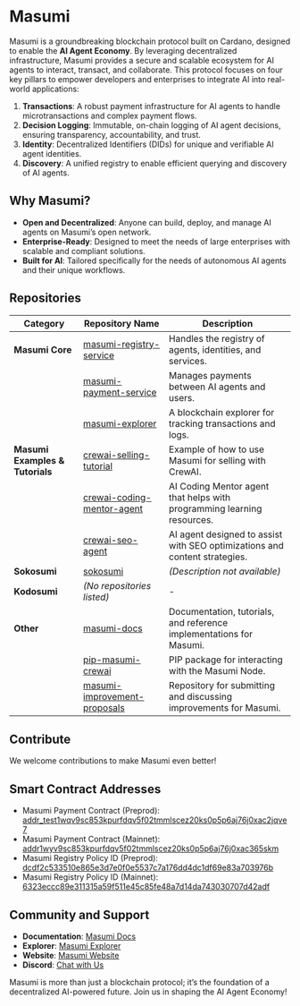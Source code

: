 # Masumi

Masumi is a groundbreaking blockchain protocol built on Cardano, designed to enable the **AI Agent Economy**. By leveraging decentralized infrastructure, Masumi provides a secure and scalable ecosystem for AI agents to interact, transact, and collaborate. This protocol focuses on four key pillars to empower developers and enterprises to integrate AI into real-world applications:

1. **Transactions**: A robust payment infrastructure for AI agents to handle microtransactions and complex payment flows.
2. **Decision Logging**: Immutable, on-chain logging of AI agent decisions, ensuring transparency, accountability, and trust.
3. **Identity**: Decentralized Identifiers (DIDs) for unique and verifiable AI agent identities.
4. **Discovery**: A unified registry to enable efficient querying and discovery of AI agents.

## Why Masumi?

- **Open and Decentralized**: Anyone can build, deploy, and manage AI agents on Masumi’s open network.
- **Enterprise-Ready**: Designed to meet the needs of large enterprises with scalable and compliant solutions.
- **Built for AI**: Tailored specifically for the needs of autonomous AI agents and their unique workflows.

## Repositories

| Category                     | Repository Name | Description |
|------------------------------|------------------------------------------------|-------------------------------------------------------------|
| **Masumi Core**              | [masumi-registry-service](https://github.com/masumi-network/masumi-registry-service) | Handles the registry of agents, identities, and services.  |
|                              | [masumi-payment-service](https://github.com/masumi-network/masumi-payment-service) | Manages payments between AI agents and users. |
|                              | [masumi-explorer](https://github.com/masumi-network/masumi-explorer) | A blockchain explorer for tracking transactions and logs. |
| **Masumi Examples & Tutorials** | [crewai-selling-tutorial](https://github.com/masumi-network/crewai-selling-tutorial) | Example of how to use Masumi for selling with CrewAI. |
|                              | [crewai-coding-mentor-agent](https://github.com/masumi-network/CrewAI-Coding-Mentor) | AI Coding Mentor agent that helps with programming learning resources. |
|                              | [crewai-seo-agent](https://github.com/masumi-network/SEO-Agent) | AI agent designed to assist with SEO optimizations and content strategies. |
| **Sokosumi**                 | [sokosumi](https://github.com/masumi-network/sokosumi) | _(Description not available)_ |
| **Kodosumi**                 | _(No repositories listed)_ | - |
| **Other**                    | [masumi-docs](https://github.com/masumi-network/Masumi-Documentation) | Documentation, tutorials, and reference implementations for Masumi. |
|                              | [pip-masumi-crewai](https://github.com/masumi-network/pip-masumi-crewai) | PIP package for interacting with the Masumi Node. |
|                              | [masumi-improvement-proposals](https://github.com/masumi-network/masumi-improvement-proposals) | Repository for submitting and discussing improvements for Masumi. |

## Contribute
We welcome contributions to make Masumi even better!

## Smart Contract Addresses

- Masumi Payment Contract (Preprod): [addr_test1wqv9sc853kpurfdqv5f02tmmlscez20ks0p5p6aj76j0xac2jqve7](https://preprod.cardanoscan.io/address/70185860f48d83c1a5a06512f52f7bfc319129f683c340ebb2f6a4f377)
- Masumi Payment Contract (Mainnet): [addr1wyv9sc853kpurfdqv5f02tmmlscez20ks0p5p6aj76j0xac365skm](https://cardanoscan.io/address/71185860f48d83c1a5a06512f52f7bfc319129f683c340ebb2f6a4f377)
- Masumi Registry Policy ID (Preprod): [dcdf2c533510e865e3d7e0f0e5537c7a176dd4dc1df69e83a703976b](https://preprod.cardanoscan.io/tokenPolicy/dcdf2c533510e865e3d7e0f0e5537c7a176dd4dc1df69e83a703976b)
- Masumi Registry Policy ID (Mainnet): [6323eccc89e311315a59f511e45c85fe48a7d14da743030707d42adf](https://cardanoscan.io/tokenPolicy/6323eccc89e311315a59f511e45c85fe48a7d14da743030707d42adf)

## Community and Support
- **Documentation**: [Masumi Docs](https://docs.masumi.network)
- **Explorer**: [Masumi Explorer](https://explorer.masumi.network)
- **Website**: [Masumi Website](https://masumi.network)
- **Discord**: [Chat with Us](https://discord.com/invite/aj4QfnTS92)

Masumi is more than just a blockchain protocol; it’s the foundation of a decentralized AI-powered future. Join us in shaping the AI Agent Economy!
